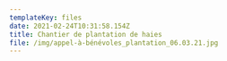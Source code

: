 ```yaml
---
templateKey: files
date: 2021-02-24T10:31:58.154Z
title: Chantier de plantation de haies
file: /img/appel-à-bénévoles_plantation_06.03.21.jpg
---
```

